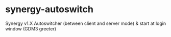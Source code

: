# synergy-autoswitch
Synergy v1.X Autoswitcher (between client and server mode) &amp; start at login window (GDM3 greeter)
